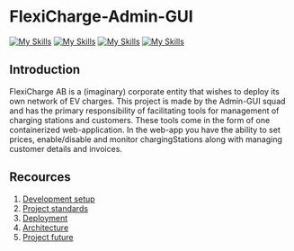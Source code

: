 # FlexiCharge-Admin-GUI
[![My Skills](https://skillicons.dev/icons?i=ts)](https://www.typescriptlang.org)
[![My Skills](https://skillicons.dev/icons?i=nodejs)](https://nodejs.org)
[![My Skills](https://skillicons.dev/icons?i=react)](https://react.dev)
[![My Skills](https://skillicons.dev/icons?i=docker)](https://www.docker.com)

## Introduction
FlexiCharge AB is a (imaginary) corporate entity that wishes to deploy its own network of EV charges.
This project is made by the Admin-GUI squad and has the primary responsibility of facilitating tools for management of charging stations and customers.
These tools come in the form of one containerized web-application. 
In the web-app you have the ability to set prices, enable/disable and monitor chargingStations along with managing customer details and invoices.

## Recources
1. [Development setup](./documentation/dev-setup.md)
2. [Project standards](./documentation/project-standards.md)
3. [Deployment](./documentation/deployment.md)
4. [Architecture](./documentation/architecture.md)
5. [Project future](./documentation/project-future.md)



